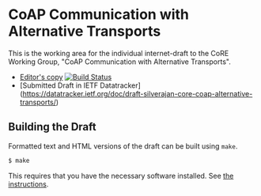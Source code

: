 # CoAP Communication with Alternative Transports

This is the working area for the individual internet-draft to the CoRE Working Group, "CoAP Communication with Alternative Transports".

* [Editor's copy](https://bsilverajan-ietf.github.io/core-coap-alternative-transports/draft-silverajan-core-coap-alternative-transports.html) [![Build Status](https://travis-ci.org/bsilverajan-ietf/core-coap-alternative-transports.svg?branch=master)](https://travis-ci.org/bsilverajan-ietf/core-coap-alternative-transports)
* [Submitted Draft in IETF Datatracker] (https://datatracker.ietf.org/doc/draft-silverajan-core-coap-alternative-transports/)


## Building the Draft

Formatted text and HTML versions of the draft can be built using `make`.

```sh
$ make
```

This requires that you have the necessary software installed.  See [the
instructions](https://github.com/martinthomson/i-d-template/blob/master/doc/SETUP.md).
